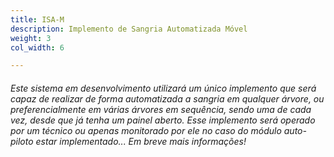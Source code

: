 ```yaml
---
title: ISA-M
description: Implemento de Sangria Automatizada Móvel
weight: 3
col_width: 6

---
```

###### Este sistema em desenvolvimento utilizará um único implemento que será capaz de realizar de forma automatizada a sangria em qualquer árvore, ou preferencialmente em várias árvores em sequência, sendo uma de cada vez, desde que já tenha um painel aberto. Esse implemento será operado por um técnico ou apenas monitorado por ele no caso do módulo auto-piloto estar implementado... Em breve mais informações!